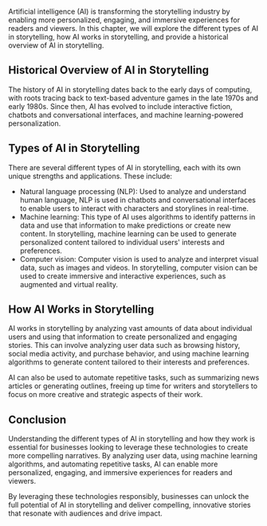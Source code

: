 
Artificial intelligence (AI) is transforming the storytelling industry by enabling more personalized, engaging, and immersive experiences for readers and viewers. In this chapter, we will explore the different types of AI in storytelling, how AI works in storytelling, and provide a historical overview of AI in storytelling.

Historical Overview of AI in Storytelling
-----------------------------------------

The history of AI in storytelling dates back to the early days of computing, with roots tracing back to text-based adventure games in the late 1970s and early 1980s. Since then, AI has evolved to include interactive fiction, chatbots and conversational interfaces, and machine learning-powered personalization.

Types of AI in Storytelling
---------------------------

There are several different types of AI in storytelling, each with its own unique strengths and applications. These include:

* Natural language processing (NLP): Used to analyze and understand human language, NLP is used in chatbots and conversational interfaces to enable users to interact with characters and storylines in real-time.
* Machine learning: This type of AI uses algorithms to identify patterns in data and use that information to make predictions or create new content. In storytelling, machine learning can be used to generate personalized content tailored to individual users' interests and preferences.
* Computer vision: Computer vision is used to analyze and interpret visual data, such as images and videos. In storytelling, computer vision can be used to create immersive and interactive experiences, such as augmented and virtual reality.

How AI Works in Storytelling
----------------------------

AI works in storytelling by analyzing vast amounts of data about individual users and using that information to create personalized and engaging stories. This can involve analyzing user data such as browsing history, social media activity, and purchase behavior, and using machine learning algorithms to generate content tailored to their interests and preferences.

AI can also be used to automate repetitive tasks, such as summarizing news articles or generating outlines, freeing up time for writers and storytellers to focus on more creative and strategic aspects of their work.

Conclusion
----------

Understanding the different types of AI in storytelling and how they work is essential for businesses looking to leverage these technologies to create more compelling narratives. By analyzing user data, using machine learning algorithms, and automating repetitive tasks, AI can enable more personalized, engaging, and immersive experiences for readers and viewers.

By leveraging these technologies responsibly, businesses can unlock the full potential of AI in storytelling and deliver compelling, innovative stories that resonate with audiences and drive impact.
